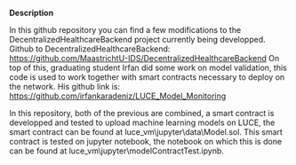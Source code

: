 **Description**

In this github repository you can find a few modifications to the DecentralizedHealthcareBackend project currently being developped.
Github to DecentralizedHealthcareBackend: https://github.com/MaastrichtU-IDS/DecentralizedHealthcareBackend
On top of this, graduating student Irfan did some work on model validation, this code is used to work together with smart contracts necessary to deploy on the network.
His github link is: https://github.com/irfankaradeniz/LUCE_Model_Monitoring

In this repository, both of the previous are combined, a smart contract is developped and tested to upload machine learning models on LUCE, the smart contract can be found at luce_vm\jupyter\data\Model.sol.
This smart contract is tested on jupyter notebook, the notebook on which this is done can be found at luce_vm\jupyter\modelContractTest.ipynb.
